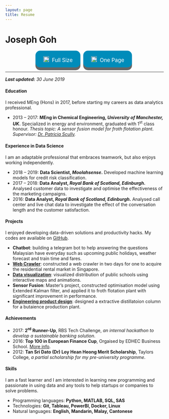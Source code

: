```yaml
---
layout: page
title: Resume
---
```


<style>
.cvbutton {
  display: inline-block;
  padding: 13px 25px;; margin-right:5px;
  font-size: 1.2em;
  cursor: pointer;
  text-align: center;
  text-decoration: none;
  outline: none;
  color: #fff;
  background-color: #008CBA;
  border: none;
  border-radius: 15px;
  box-shadow: 0 9px #666;
}

.cvbutton:hover {
  background-color: #4CAF50
}

.cvbutton:active {
  background-color: #f44336;
  box-shadow: 0 5px #555;
  transform: translateY(4px);
}
</style>

# Joseph Goh

<center>
<a class="cvbutton" href="/assets/docs/Resume-KokChinGoh(Full).pdf" target="_blank"><span><img src="../assets/images/download.png" height="18px" style="padding-top:5px; margin-right:5px;">  Full Size </span></a>
<a class="cvbutton" href="/assets/docs/Resume-KokChinGoh(OnePage).pdf" target="_blank"><span><img src="../assets/images/download.png" height="18px" style="padding-top:5px; margin-right:5px;">  One Page </span></a>
</center>

---
<i><b>Last updated:</b> 30 June 2019</i>

<h4>Education</h4>
<p>
I received MEng (Hons) in 2017, before starting my careers as data analytics professional. 
<ul>
  <li>
    2013 – 2017: 
    <b> MEng in Chemical Engineering, <i>University of Manchester, UK</i>.</b> Specialized in energy and environment, graduated with 1<sup>st</sup> class honour. <i>Thesis topic: A sensor fusion model for froth flotation plant. Supervisor: <a href="https://www.manchester.ac.uk/research/Patricia.Scully/research" target="_blank">Dr. Patricia Scully</a>.</i>
  </li>

</ul>
</p>

<h4>Experience in Data Science</h4>
<p>
I am an adaptable professional that embraces teamwork, but also enjoys working independently.
<ul>
  <li>
    2018 – 2019: <b>Data Scientist, <i>Moolahsense</i>.</b> Developed machine learning models for credit risk classification.

  </li>
  <li>
    2017 – 2018: <b>Data Analyst, <i>Royal Bank of Scotland, Edinburgh</i>.</b> Analysed customer data to investigate and optimise the effectiveness of the marketing campaigns.
  </li>
  <li>
    2016: <b>Data Analyst, <i>Royal Bank of Scotland, Edinburgh</i>.</b> Analysed call center and live chat data to investigate the effect of the conversation length and the customer satisfaction.
  </li>
</ul>
</p>


<h4>Projects</h4>
<p>
I enjoyed developing data-driven solutions and productivity hacks. My codes are available on <a href="https://github.com/josephkokchin" target="_blank">GitHub</a>.
<ul>
  
  <li>
  <b>Chatbot</b>: building a telegram bot to help answering the questions Malaysian have everyday such as upcoming public holidays, weather forecast and train time and fares.
  </li>

  <li>
    <b><a href="https://github.com/josephkokchin/SG-Property-Scraper">Web Crawler</a></b>: constructed a web crawler in two days for one to acquire the residential rental market in Singapore.
  </li>
  <li>
    <b><a href="https://public.tableau.com/profile/kok.chin.goh#!/vizhome/MalaysiaGovernmentSchool/Dashboard1">Data visualization</a></b>: visualized distribution of public schools using interactive maps and animations.
  </li>
  <li>
    <b>Sensor Fusion</b>: Master’s project, constructed optimisation model using Extended Kalman filter, and applied it to froth flotation plant with significant improvement in performance.
  </li>
  <li>
    <b><a href="{{ site.url }}/prosthetic-limb">Engineering product design</a></b>: designed a extractive distillatoion column for a butaience production plant.
  </li>
</ul>
</p>

<h4>Achievements</h4>
<p>

<ul>
  <li>
    2017: <b>2<sup>rd</sup> Runner-Up</b>, RBS Tech Challenge, <i>an internal hackathon to develop a sustainable banking solution</i>.
  </li>
  <li>
    2016: <b>Top 100 in European Finance Cup</b>, Orgaised by EDHEC Business School. <a href="http://www.europeanfinancecup.eu/" target="_blank">More info</a>.
  </li>
  <li>
    2012: <b>Tan Sri Dato (Dr) Loy Hean Heong Merit Scholarship</b>, Taylors College, <i>a partial scholarship for my pre-university programme</i>. 
  </li>
</ul>
</p>

<h4>Skills</h4>
<p>
I am a fast learner and I am interested in learning new programming and passionate in using data and any tools to help startups or companies to solve problems.
<ul>
  <li>
    Programming languages: <b>Python, MATLAB, SQL, SAS</b>
  </li>
  <li>
    Technologies: <b>Git, Tableau, PowerBI, Docker, Linux</b>
  </li>
  <li>
    Natural languages: <b>English, Mandarin, Malay, Cantonese </b>
  </li>
  <!--<li>
    Writing: data science blogger on <a href="https://medium.com/@edenau" target="_blank">Medium</a>
  </li>-->
  <!--<li>
    Public speaking: gave talks about Project Access, machine learning etc. (see below)
  </li>-->
</ul>
</p>
<p float="left">
</p>